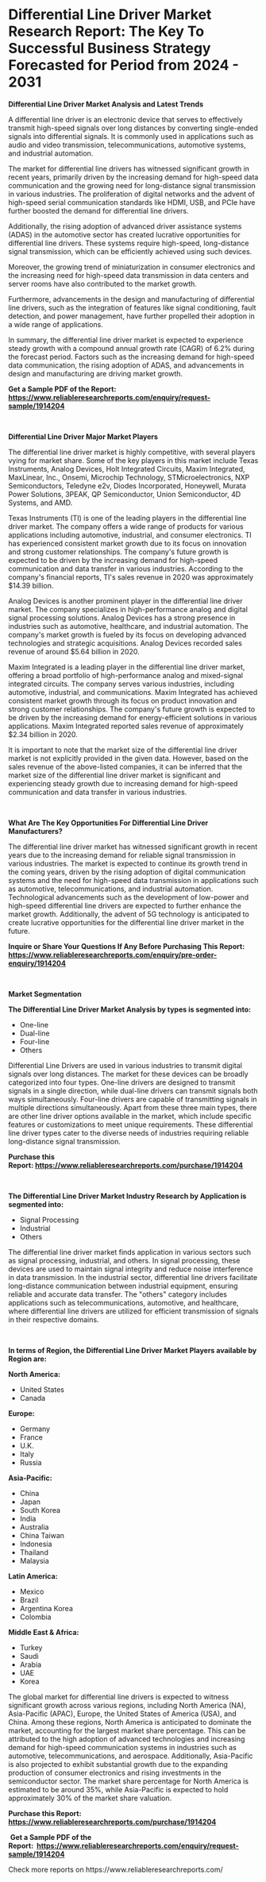 <p><h1>Differential Line Driver Market Research Report: The Key To Successful Business Strategy Forecasted for Period from 2024 - 2031</h1></p><p><strong>Differential Line Driver Market Analysis and Latest Trends</strong></p>
<p><p>A differential line driver is an electronic device that serves to effectively transmit high-speed signals over long distances by converting single-ended signals into differential signals. It is commonly used in applications such as audio and video transmission, telecommunications, automotive systems, and industrial automation.</p><p>The market for differential line drivers has witnessed significant growth in recent years, primarily driven by the increasing demand for high-speed data communication and the growing need for long-distance signal transmission in various industries. The proliferation of digital networks and the advent of high-speed serial communication standards like HDMI, USB, and PCIe have further boosted the demand for differential line drivers.</p><p>Additionally, the rising adoption of advanced driver assistance systems (ADAS) in the automotive sector has created lucrative opportunities for differential line drivers. These systems require high-speed, long-distance signal transmission, which can be efficiently achieved using such devices.</p><p>Moreover, the growing trend of miniaturization in consumer electronics and the increasing need for high-speed data transmission in data centers and server rooms have also contributed to the market growth.</p><p>Furthermore, advancements in the design and manufacturing of differential line drivers, such as the integration of features like signal conditioning, fault detection, and power management, have further propelled their adoption in a wide range of applications.</p><p>In summary, the differential line driver market is expected to experience steady growth with a compound annual growth rate (CAGR) of 6.2% during the forecast period. Factors such as the increasing demand for high-speed data communication, the rising adoption of ADAS, and advancements in design and manufacturing are driving market growth.</p></p>
<p><strong>Get a Sample PDF of the Report:&nbsp; <a href="https://www.reliableresearchreports.com/enquiry/request-sample/1914204">https://www.reliableresearchreports.com/enquiry/request-sample/1914204</a></strong></p>
<p>&nbsp;</p>
<p><strong>Differential Line Driver Major Market Players</strong></p>
<p><p>The differential line driver market is highly competitive, with several players vying for market share. Some of the key players in this market include Texas Instruments, Analog Devices, Holt Integrated Circuits, Maxim Integrated, MaxLinear, Inc., Onsemi, Microchip Technology, STMicroelectronics, NXP Semiconductors, Teledyne e2v, Diodes Incorporated, Honeywell, Murata Power Solutions, 3PEAK, QP Semiconductor, Union Semiconductor, 4D Systems, and AMD.</p><p>Texas Instruments (TI) is one of the leading players in the differential line driver market. The company offers a wide range of products for various applications including automotive, industrial, and consumer electronics. TI has experienced consistent market growth due to its focus on innovation and strong customer relationships. The company's future growth is expected to be driven by the increasing demand for high-speed communication and data transfer in various industries. According to the company's financial reports, TI's sales revenue in 2020 was approximately $14.39 billion.</p><p>Analog Devices is another prominent player in the differential line driver market. The company specializes in high-performance analog and digital signal processing solutions. Analog Devices has a strong presence in industries such as automotive, healthcare, and industrial automation. The company's market growth is fueled by its focus on developing advanced technologies and strategic acquisitions. Analog Devices recorded sales revenue of around $5.64 billion in 2020.</p><p>Maxim Integrated is a leading player in the differential line driver market, offering a broad portfolio of high-performance analog and mixed-signal integrated circuits. The company serves various industries, including automotive, industrial, and communications. Maxim Integrated has achieved consistent market growth through its focus on product innovation and strong customer relationships. The company's future growth is expected to be driven by the increasing demand for energy-efficient solutions in various applications. Maxim Integrated reported sales revenue of approximately $2.34 billion in 2020.</p><p>It is important to note that the market size of the differential line driver market is not explicitly provided in the given data. However, based on the sales revenue of the above-listed companies, it can be inferred that the market size of the differential line driver market is significant and experiencing steady growth due to increasing demand for high-speed communication and data transfer in various industries.</p></p>
<p>&nbsp;</p>
<p><strong>What Are The Key Opportunities For Differential Line Driver Manufacturers?</strong></p>
<p><p>The differential line driver market has witnessed significant growth in recent years due to the increasing demand for reliable signal transmission in various industries. The market is expected to continue its growth trend in the coming years, driven by the rising adoption of digital communication systems and the need for high-speed data transmission in applications such as automotive, telecommunications, and industrial automation. Technological advancements such as the development of low-power and high-speed differential line drivers are expected to further enhance the market growth. Additionally, the advent of 5G technology is anticipated to create lucrative opportunities for the differential line driver market in the future.</p></p>
<p><strong>Inquire or Share Your Questions If Any Before Purchasing This Report: <a href="https://www.reliableresearchreports.com/enquiry/pre-order-enquiry/1914204">https://www.reliableresearchreports.com/enquiry/pre-order-enquiry/1914204</a></strong></p>
<p>&nbsp;</p>
<p><strong>Market Segmentation</strong></p>
<p><strong>The Differential Line Driver Market Analysis by types is segmented into:</strong></p>
<p><ul><li>One-line</li><li>Dual-line</li><li>Four-line</li><li>Others</li></ul></p>
<p><p>Differential Line Drivers are used in various industries to transmit digital signals over long distances. The market for these devices can be broadly categorized into four types. One-line drivers are designed to transmit signals in a single direction, while dual-line drivers can transmit signals both ways simultaneously. Four-line drivers are capable of transmitting signals in multiple directions simultaneously. Apart from these three main types, there are other line driver options available in the market, which include specific features or customizations to meet unique requirements. These differential line driver types cater to the diverse needs of industries requiring reliable long-distance signal transmission.</p></p>
<p><strong>Purchase this Report:&nbsp;<a href="https://www.reliableresearchreports.com/purchase/1914204">https://www.reliableresearchreports.com/purchase/1914204</a></strong></p>
<p>&nbsp;</p>
<p><strong>The Differential Line Driver Market Industry Research by Application is segmented into:</strong></p>
<p><ul><li>Signal Processing</li><li>Industrial</li><li>Others</li></ul></p>
<p><p>The differential line driver market finds application in various sectors such as signal processing, industrial, and others. In signal processing, these devices are used to maintain signal integrity and reduce noise interference in data transmission. In the industrial sector, differential line drivers facilitate long-distance communication between industrial equipment, ensuring reliable and accurate data transfer. The "others" category includes applications such as telecommunications, automotive, and healthcare, where differential line drivers are utilized for efficient transmission of signals in their respective domains.</p></p>
<p>&nbsp;</p>
<p><strong>In terms of Region, the Differential Line Driver Market Players available by Region are:</strong></p>
<p>
    <p> <strong> North America: </strong>
        <ul>
            <li>United States</li>
            <li>Canada</li>
        </ul>
        </p> 
    <p> <strong> Europe: </strong>
        <ul>
            <li>Germany</li>
            <li>France</li>
            <li>U.K.</li>
            <li>Italy</li>
            <li>Russia</li>
        </ul>
        </p> 
    <p> <strong> Asia-Pacific: </strong>
        <ul>
            <li>China</li>
            <li>Japan</li>
            <li>South Korea</li>
            <li>India</li>
            <li>Australia</li>
            <li>China Taiwan</li>
            <li>Indonesia</li>
            <li>Thailand</li>
            <li>Malaysia</li>
        </ul>
        </p> 
    <p> <strong> Latin America: </strong>
        <ul>
            <li>Mexico</li>
            <li>Brazil</li>
            <li>Argentina Korea</li>
            <li>Colombia</li>
        </ul>
        </p> 
    <p> <strong> Middle East & Africa: </strong>
        <ul>
            <li>Turkey</li>
            <li>Saudi</li>
            <li>Arabia</li>
            <li>UAE</li>
            <li>Korea</li>
        </ul>
    </p>
    </p>
<p><p>The global market for differential line drivers is expected to witness significant growth across various regions, including North America (NA), Asia-Pacific (APAC), Europe, the United States of America (USA), and China. Among these regions, North America is anticipated to dominate the market, accounting for the largest market share percentage. This can be attributed to the high adoption of advanced technologies and increasing demand for high-speed communication systems in industries such as automotive, telecommunications, and aerospace. Additionally, Asia-Pacific is also projected to exhibit substantial growth due to the expanding production of consumer electronics and rising investments in the semiconductor sector. The market share percentage for North America is estimated to be around 35%, while Asia-Pacific is expected to hold approximately 30% of the market share valuation.</p></p>
<p><strong>Purchase this Report: <a href="https://www.reliableresearchreports.com/purchase/1914204">https://www.reliableresearchreports.com/purchase/1914204</a></strong></p>
<p>&nbsp;<strong>Get a Sample PDF of the Report:&nbsp;&nbsp;<a href="https://www.reliableresearchreports.com/enquiry/request-sample/1914204">https://www.reliableresearchreports.com/enquiry/request-sample/1914204</a></strong></p>
<p><strong></strong></p>
<p>Check more reports on https://www.reliableresearchreports.com/</p>